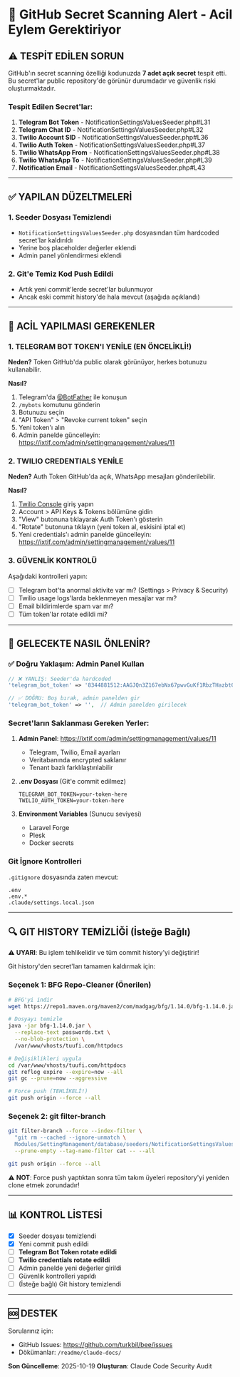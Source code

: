 # 🔐 GitHub Secret Scanning Alert - Acil Eylem Gerektiriyor

## ⚠️ TESPİT EDİLEN SORUN

GitHub'ın secret scanning özelliği kodunuzda **7 adet açık secret** tespit etti. Bu secret'lar public repository'de görünür durumdadır ve güvenlik riski oluşturmaktadır.

### Tespit Edilen Secret'lar:
1. **Telegram Bot Token** - NotificationSettingsValuesSeeder.php#L31
2. **Telegram Chat ID** - NotificationSettingsValuesSeeder.php#L32
3. **Twilio Account SID** - NotificationSettingsValuesSeeder.php#L36
4. **Twilio Auth Token** - NotificationSettingsValuesSeeder.php#L37
5. **Twilio WhatsApp From** - NotificationSettingsValuesSeeder.php#L38
6. **Twilio WhatsApp To** - NotificationSettingsValuesSeeder.php#L39
7. **Notification Email** - NotificationSettingsValuesSeeder.php#L43

---

## ✅ YAPILAN DÜZELTMELERİ

### 1. Seeder Dosyası Temizlendi
- `NotificationSettingsValuesSeeder.php` dosyasından tüm hardcoded secret'lar kaldırıldı
- Yerine boş placeholder değerler eklendi
- Admin panel yönlendirmesi eklendi

### 2. Git'e Temiz Kod Push Edildi
- Artık yeni commit'lerde secret'lar bulunmuyor
- Ancak eski commit history'de hala mevcut (aşağıda açıklandı)

---

## 🚨 ACİL YAPILMASI GEREKENLER

### 1. TELEGRAM BOT TOKEN'I YENİLE (EN ÖNCELİKLİ!)

**Neden?** Token GitHub'da public olarak görünüyor, herkes botunuzu kullanabilir.

**Nasıl?**

1. Telegram'da [@BotFather](https://t.me/BotFather) ile konuşun
2. `/mybots` komutunu gönderin
3. Botunuzu seçin
4. "API Token" > "Revoke current token" seçin
5. Yeni token'ı alın
6. Admin panelde güncelleyin: https://ixtif.com/admin/settingmanagement/values/11

### 2. TWILIO CREDENTIALS YENİLE

**Neden?** Auth Token GitHub'da açık, WhatsApp mesajları gönderilebilir.

**Nasıl?**

1. [Twilio Console](https://console.twilio.com/) giriş yapın
2. Account > API Keys & Tokens bölümüne gidin
3. "View" butonuna tıklayarak Auth Token'ı gösterin
4. "Rotate" butonuna tıklayın (yeni token al, eskisini iptal et)
5. Yeni credentials'ı admin panelde güncelleyin: https://ixtif.com/admin/settingmanagement/values/11

### 3. GÜVENLİK KONTROLÜ

Aşağıdaki kontrolleri yapın:

- [ ] Telegram bot'ta anormal aktivite var mı? (Settings > Privacy & Security)
- [ ] Twilio usage logs'larda beklenmeyen mesajlar var mı?
- [ ] Email bildirimlerde spam var mı?
- [ ] Tüm token'lar rotate edildi mi?

---

## 📝 GELECEKTE NASIL ÖNLENİR?

### ✅ Doğru Yaklaşım: Admin Panel Kullan

```php
// ❌ YANLIŞ: Seeder'da hardcoded
'telegram_bot_token' => '8344881512:AAGJQn3Z167ebNx67pwvGuKf1RbzTHazbt0',

// ✅ DOĞRU: Boş bırak, admin panelden gir
'telegram_bot_token' => '',  // Admin panelden girilecek
```

### Secret'ların Saklanması Gereken Yerler:

1. **Admin Panel**: https://ixtif.com/admin/settingmanagement/values/11
   - Telegram, Twilio, Email ayarları
   - Veritabanında encrypted saklanır
   - Tenant bazlı farklılaştırılabilir

2. **.env Dosyası** (Git'e commit edilmez)
   ```env
   TELEGRAM_BOT_TOKEN=your-token-here
   TWILIO_AUTH_TOKEN=your-token-here
   ```

3. **Environment Variables** (Sunucu seviyesi)
   - Laravel Forge
   - Plesk
   - Docker secrets

### Git İgnore Kontrolleri

`.gitignore` dosyasında zaten mevcut:
```
.env
.env.*
.claude/settings.local.json
```

---

## 🔍 GIT HISTORY TEMİZLİĞİ (İsteğe Bağlı)

⚠️ **UYARI**: Bu işlem tehlikelidir ve tüm commit history'yi değiştirir!

Git history'den secret'ları tamamen kaldırmak için:

### Seçenek 1: BFG Repo-Cleaner (Önerilen)

```bash
# BFG'yi indir
wget https://repo1.maven.org/maven2/com/madgag/bfg/1.14.0/bfg-1.14.0.jar

# Dosyayı temizle
java -jar bfg-1.14.0.jar \
  --replace-text passwords.txt \
  --no-blob-protection \
  /var/www/vhosts/tuufi.com/httpdocs

# Değişiklikleri uygula
cd /var/www/vhosts/tuufi.com/httpdocs
git reflog expire --expire=now --all
git gc --prune=now --aggressive

# Force push (TEHLİKELİ!)
git push origin --force --all
```

### Seçenek 2: git filter-branch

```bash
git filter-branch --force --index-filter \
  "git rm --cached --ignore-unmatch \
  Modules/SettingManagement/database/seeders/NotificationSettingsValuesSeeder.php" \
  --prune-empty --tag-name-filter cat -- --all

git push origin --force --all
```

⚠️ **NOT**: Force push yaptıktan sonra tüm takım üyeleri repository'yi yeniden clone etmek zorundadır!

---

## 📊 KONTROL LİSTESİ

- [x] Seeder dosyası temizlendi
- [x] Yeni commit push edildi
- [ ] **Telegram Bot Token rotate edildi**
- [ ] **Twilio credentials rotate edildi**
- [ ] Admin panelde yeni değerler girildi
- [ ] Güvenlik kontrolleri yapıldı
- [ ] (İsteğe bağlı) Git history temizlendi

---

## 🆘 DESTEK

Sorularınız için:
- GitHub Issues: https://github.com/turkbil/bee/issues
- Dökümanlar: `/readme/claude-docs/`

**Son Güncelleme**: 2025-10-19
**Oluşturan**: Claude Code Security Audit
